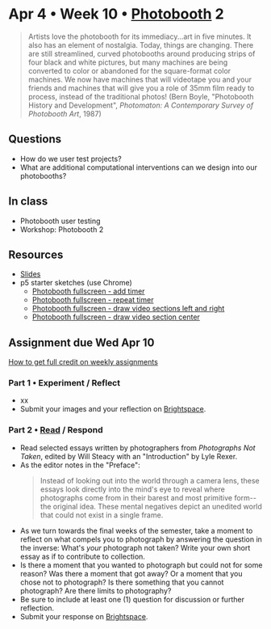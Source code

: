# Apr 4 • Week 10 • [Photobooth](http://www.photobooth.net/wp/archive/2023/11/02/PhotoboothConventionSpellingDecision.pdf) 2

> Artists love the photobooth for its immediacy...art in five minutes. It also
> has an element of nostalgia. Today, things are changing. There are still
> streamlined, curved photobooths around producing strips of four black and
> white pictures, but many machines are being converted to color or abandoned
> for the square-format color machines. We now have machines that will videotape
> you and your friends and machines that will give you a role of 35mm film ready
> to process, instead of the traditional photos! (Bern Boyle, "Photobooth
> History and Development", _Photomaton: A Contemporary Survey of Photobooth
> Art_, 1987)

## Questions

- How do we user test projects?
- What are additional computational interventions can we design into our
  photobooths?

## In class

- Photobooth user testing
- Workshop: Photobooth 2

## Resources

- [Slides](https://drive.google.com/drive/folders/1qIvZPNF94dAizOjOpymky5bexo8bdELj?usp=drive_link)
- p5 starter sketches (use Chrome)
  - [Photobooth fullscreen - add
    timer](https://editor.p5js.org/enickles/sketches/gXWwXk2xq)
  - [Photobooth fullscreen - repeat
    timer](https://editor.p5js.org/enickles/sketches/QwMbofVZz)
  - [Photobooth fullscreen - draw video sections left and right](https://editor.p5js.org/enickles/sketches/UWKmGMkRI)
  - [Photobooth fullscreen - draw video section center](https://editor.p5js.org/enickles/sketches/QtyeJPVcDD)
  
## Assignment due Wed Apr 10

[How to get full credit on weekly
assignments](https://github.com/ellennickles/xphoto-s24/tree/main#assessment-and-evaluation)

### Part 1 • Experiment / Reflect

- xx
- Submit your images and your reflection on
  [Brightspace](https://brightspace.nyu.edu/d2l/home/344680).

### Part 2 • [Read](https://drive.google.com/drive/folders/1qIvZPNF94dAizOjOpymky5bexo8bdELj) / Respond

- Read selected essays written by photographers from _Photographs Not Taken_,
  edited by Will Steacy with an "Introduction" by Lyle Rexer.
- As the editor notes in the "Preface":
  > Instead of looking out into the world through a camera lens, these essays
  > look directly into the mind's eye to reveal where photographs come from in
  > their barest and most primitive form--the original idea. These mental
  > negatives depict an unedited world that could not exist in a single frame.
- As we turn towards the final weeks of the semester, take a moment to reflect
  on what compels you to photograph by answering the question in the inverse:
  What's _your_ photograph not taken? Write your own short essay as if to
  contribute to collection.  
- Is there a moment that you wanted to photograph but could not for some
  reason? Was there a moment that got away? Or a moment that you chose not to
  photograph? Is there something that you cannot photograph? Are there limits to
  photography?
- Be sure to include at least one (1) question for discussion or further
  reflection.
- Submit your response on
  [Brightspace](https://brightspace.nyu.edu/d2l/home/344680).
